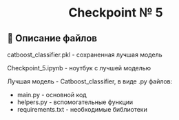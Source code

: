 <div align='center'><h1> Checkpoint № 5 </h1></div>

## 🔎 Описание файлов

catboost_classifier.pkl - сохраненная лучшая модель

Checkpoint_5.ipynb - ноутбук с лучшей моделью

Лучшая модель - Catboost_classifier, в виде .py файлов:

* main.py - основной код
* helpers.py - вспомогательные функции 
* requirements.txt - необходимые библиотеки
